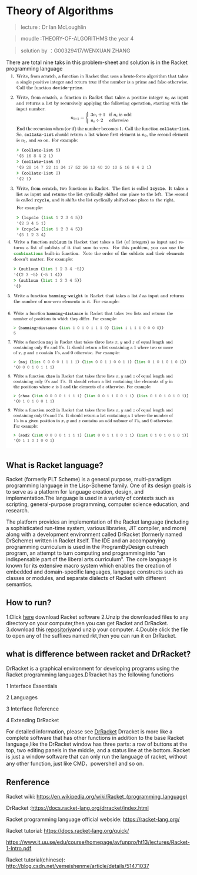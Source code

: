 # Theory of Algorithms
> lecture : Dr Ian McLoughlin 

>moudle :THEORY-OF-ALGORITHMS the year 4

> solution by ：G00329417/WENXUAN ZHANG

There are total nine taks in this problem-sheet and solution is  in the Racket programming language 
![](https://github.com/neroZWX/Racket-problemsheets/blob/master/1-3.PNG)
![](https://github.com/neroZWX/Racket-problemsheets/blob/master/4-5.PNG)
![](https://github.com/neroZWX/Racket-problemsheets/blob/master/6-9.PNG)

## What is Racket language?
Racket (formerly PLT Scheme) is a general purpose, multi-paradigm programming language in the Lisp-Scheme family. One of its design goals is to serve as a platform for language creation, design, and implementation.The language is used in a variety of contexts such as scripting, general-purpose programming, computer science education, and research.

The platform provides an implementation of the Racket language (including a sophisticated run-time system, various libraries, JIT compiler, and more) along with a development environment called DrRacket (formerly named DrScheme) written in Racket itself. The IDE and an accompanying programming curriculum is used in the ProgramByDesign outreach program, an attempt to turn computing and programming into "an indispensable part of the liberal arts curriculum". The core language is known for its extensive macro system which enables the creation of embedded and domain-specific languages, language constructs such as classes or modules, and separate dialects of Racket with different semantics.
## How to run?
1.Click [here](https://download.racket-lang.org/) download Racket software 
2.Unzip the downloaded files to any directory on your computer,then you can get Racket and DrRacket.
3.download this [repositoriy](https://github.com/neroZWX/Racket-problemsheets)and unzip your computer.
4.Double click the file to open any of the suffixes named rkt,then you can run it  on DrRacket.
## what is difference between racket and DrRacket?
DrRacket is a graphical environment for developing programs using the Racket programming languages.DRracket has the following functions

1 Interface Essentials

2 Languages

3 Interface Reference

4 Extending DrRacket

For detailed information, please see [DrRacket](https://docs.racket-lang.org/drracket/extending-drracket.html)
Drracket is more like a complete software that has other functions in addition to the base Racket language,like the DrRacket window has three parts: a row of buttons at the top, two editing panels in the middle, and a status line at the bottom.
Racket is just a window software that can only run the language of racket, without any other function, just like CMD，powershell and so on.
## Renference
Racket wiki: https://en.wikipedia.org/wiki/Racket_(programming_language)

DrRacket :https://docs.racket-lang.org/drracket/index.html

Racket programming language official webside: https://racket-lang.org/

Racket tutorial: https://docs.racket-lang.org/quick/

https://www.it.uu.se/edu/course/homepage/avfunpro/ht13/lectures/Racket-1-Intro.pdf

Racket tutorial(chinese): http://blog.csdn.net/yemeishenme/article/details/51471037
